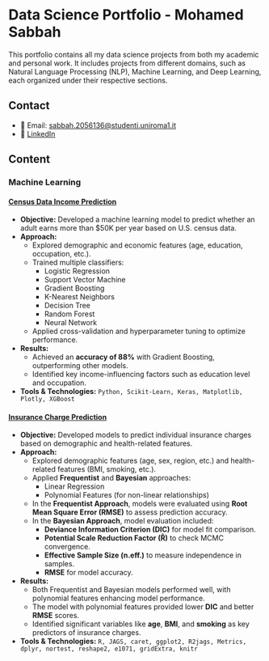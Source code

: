 # Data Science Portfolio - Mohamed Sabbah  

This portfolio contains all my data science projects from both my academic and personal work. It includes projects from different domains, such as Natural Language Processing (NLP), Machine Learning, and Deep Learning, each organized under their respective sections.  

## Contact  
- 📧 Email: sabbah.2056136@studenti.uniroma1.it  
- 🔗 [LinkedIn](https://www.linkedin.com/in/mohamed-sabbah-ab601bab/)  

## Content  

### Machine Learning  

#### **[Census Data Income Prediction](https://github.com/masabbah-97/Data-Science-Portfolio/tree/main/Census-Data-Income-Prediction)**  
- **Objective:** Developed a machine learning model to predict whether an adult earns more than $50K per year based on U.S. census data.  
- **Approach:**  
  - Explored demographic and economic features (age, education, occupation, etc.).  
  - Trained multiple classifiers:  
    - Logistic Regression  
    - Support Vector Machine  
    - Gradient Boosting  
    - K-Nearest Neighbors  
    - Decision Tree  
    - Random Forest  
    - Neural Network  
  - Applied cross-validation and hyperparameter tuning to optimize performance.  
- **Results:**  
  - Achieved an **accuracy of 88%** with Gradient Boosting, outperforming other models.  
  - Identified key income-influencing factors such as education level and occupation.  
- **Tools & Technologies:** `Python, Scikit-Learn, Keras, Matplotlib, Plotly, XGBoost`
#### **[Insurance Charge Prediction](https://github.com/masabbah-97/Insurance-Charge-Prediction)**  
- **Objective:** Developed models to predict individual insurance charges based on demographic and health-related features.  
- **Approach:**  
  - Explored demographic features (age, sex, region, etc.) and health-related features (BMI, smoking, etc.).  
  - Applied **Frequentist** and **Bayesian** approaches:  
    - Linear Regression  
    - Polynomial Features (for non-linear relationships)  
  - In the **Frequentist Approach**, models were evaluated using **Root Mean Square Error (RMSE)** to assess prediction accuracy.  
  - In the **Bayesian Approach**, model evaluation included:
    - **Deviance Information Criterion (DIC)** for model fit comparison.  
    - **Potential Scale Reduction Factor (R̂)** to check MCMC convergence.  
    - **Effective Sample Size (n.eff.)** to measure independence in samples.  
    - **RMSE** for model accuracy.  
- **Results:**  
  - Both Frequentist and Bayesian models performed well, with polynomial features enhancing model performance.  
  - The model with polynomial features provided lower **DIC** and better **RMSE** scores.  
  - Identified significant variables like **age**, **BMI**, and **smoking** as key predictors of insurance charges.  
- **Tools & Technologies:** `R, JAGS, caret, ggplot2, R2jags, Metrics, dplyr, nortest, reshape2, e1071, gridExtra, knitr`

